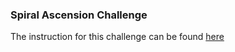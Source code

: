 ### Spiral Ascension Challenge

The instruction for this challenge can be found [here](
https://www.reddit.com/r/dailyprogrammer/comments/6i60lr/20170619_challenge_320_easy_spiral_ascension/)

